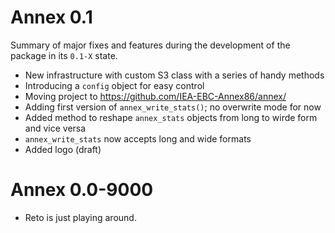 

# Annex 0.1

Summary of major fixes and features during the development of the
package in its `0.1-X` state.

* New infrastructure with custom S3 class with a series of handy methods
* Introducing a `config` object for easy control
* Moving project to <https://github.com/IEA-EBC-Annex86/annex/>
* Adding first version of `annex_write_stats()`; no overwrite mode for now
* Added method to reshape `annex_stats` objects from long to wirde form and vice versa
* `annex_write_stats` now accepts long and wide formats
* Added logo (draft)

# Annex 0.0-9000

* Reto is just playing around.
